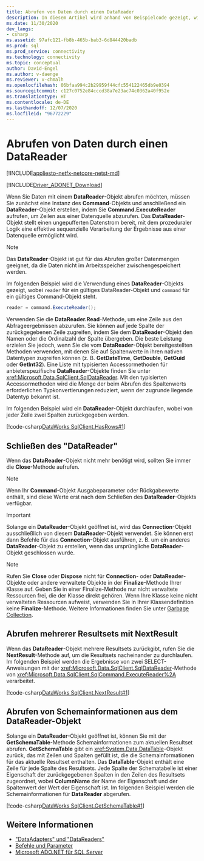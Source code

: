 ```yaml
---
title: Abrufen von Daten durch einen DataReader
description: In diesem Artikel wird anhand von Beispielcode gezeigt, wie Sie Daten in ADO.NET mit einem DataReader-Objekt abrufen. DataReader bietet einen ungepufferten Datenstrom.
ms.date: 11/30/2020
dev_langs:
- csharp
ms.assetid: 97afc121-fb8b-465b-bab3-6d844420badb
ms.prod: sql
ms.prod_service: connectivity
ms.technology: connectivity
ms.topic: conceptual
author: David-Engel
ms.author: v-daenge
ms.reviewer: v-chmalh
ms.openlocfilehash: 06bfaa994c2b29959f44cfc554122465db9e0394
ms.sourcegitcommit: c127c0752e84cccd38a7e23ac74c0362a40f952e
ms.translationtype: HT
ms.contentlocale: de-DE
ms.lasthandoff: 12/07/2020
ms.locfileid: "96772229"
---
```

# <a name="retrieve-data-by-a-datareader"></a>Abrufen von Daten durch einen DataReader

[!INCLUDE[appliesto-netfx-netcore-netst-md](../../includes/appliesto-netfx-netcore-netst-md.md)]

[!INCLUDE[Driver_ADONET_Download](../../includes/driver_adonet_download.md)]

Wenn Sie Daten mit einem **DataReader**-Objekt abrufen möchten, müssen Sie zunächst eine Instanz des **Command**-Objekts und anschließend ein **DataReader**-Objekt erstellen, indem Sie **Command.ExecuteReader** aufrufen, um Zeilen aus einer Datenquelle abzurufen. Das **DataReader**-Objekt stellt einen ungepufferten Datenstrom bereit, mit dem prozeduraler Logik eine effektive sequenzielle Verarbeitung der Ergebnisse aus einer Datenquelle ermöglicht wird.

> [!NOTE]
> Das **DataReader**-Objekt ist gut für das Abrufen großer Datenmengen geeignet, da die Daten nicht im Arbeitsspeicher zwischengespeichert werden.

Im folgenden Beispiel wird die Verwendung eines **DataReader**-Objekts gezeigt, wobei `reader` für ein gültiges DataReader-Objekt und `command` für ein gültiges Command-Objekt steht.  

```csharp
reader = command.ExecuteReader();  
```

Verwenden Sie die **DataReader.Read**-Methode, um eine Zeile aus den Abfrageergebnissen abzurufen. Sie können auf jede Spalte der zurückgegebenen Zeile zugreifen, indem Sie dem **DataReader**-Objekt den Namen oder die Ordinalzahl der Spalte übergeben. Die beste Leistung erzielen Sie jedoch, wenn Sie die vom **DataReader**-Objekt bereitgestellten Methoden verwenden, mit denen Sie auf Spaltenwerte in ihren nativen Datentypen zugreifen können (z. B. **GetDateTime**, **GetDouble**, **GetGuid** oder **GetInt32**). Eine Liste mit typisierten Accessormethoden für anbieterspezifische **DataReader**-Objekte finden Sie unter <xref:Microsoft.Data.SqlClient.SqlDataReader>. Mit den typisierten Accessormethoden wird die Menge der beim Abrufen des Spaltenwerts erforderlichen Typkonvertierungen reduziert, wenn der zugrunde liegende Datentyp bekannt ist.  

Im folgenden Beispiel wird ein **DataReader**-Objekt durchlaufen, wobei von jeder Zeile zwei Spalten zurückgegeben werden.  

[!code-csharp[DataWorks SqlClient.HasRows#1](~/../sqlclient/doc/samples/SqlDataReader_HasRows.cs#1)]

## <a name="closing-the-datareader"></a>Schließen des "DataReader"  

Wenn das **DataReader**-Objekt nicht mehr benötigt wird, sollten Sie immer die **Close**-Methode aufrufen.

> [!NOTE]
> Wenn Ihr **Command**-Objekt Ausgabeparameter oder Rückgabewerte enthält, sind diese Werte erst nach dem Schließen des **DataReader**-Objekts verfügbar.  

> [!IMPORTANT]
> Solange ein **DataReader**-Objekt geöffnet ist, wird das **Connection**-Objekt ausschließlich von diesem **DataReader**-Objekt verwendet. Sie können erst dann Befehle für das **Connection**-Objekt ausführen, z. B. um ein anderes **DataReader**-Objekt zu erstellen, wenn das ursprüngliche **DataReader**-Objekt geschlossen wurde.  

> [!NOTE]
> Rufen Sie **Close** oder **Dispose** nicht für **Connection**- oder **DataReader**-Objekte oder andere verwaltete Objekte in der **Finalize**-Methode Ihrer Klasse auf. Geben Sie in einer Finalize-Methode nur nicht verwaltete Ressourcen frei, die der Klasse direkt gehören. Wenn Ihre Klasse keine nicht verwalteten Ressourcen aufweist, verwenden Sie in Ihrer Klassendefinition keine **Finalize**-Methode. Weitere Informationen finden Sie unter [Garbage Collection](/dotnet/standard/garbage-collection/index.md).
 
## <a name="retrieve-multiple-result-sets-using-nextresult"></a>Abrufen mehrerer Resultsets mit NextResult

Wenn das **DataReader**-Objekt mehrere Resultsets zurückgibt, rufen Sie die **NextResult**-Methode auf, um die Resultsets nacheinander zu durchlaufen. Im folgenden Beispiel werden die Ergebnisse von zwei SELECT-Anweisungen mit der <xref:Microsoft.Data.SqlClient.SqlDataReader>-Methode von <xref:Microsoft.Data.SqlClient.SqlCommand.ExecuteReader%2A> verarbeitet.  

[!code-csharp[DataWorks SqlClient.NextResult#1](~/../sqlclient/doc/samples/SqlDataReader_NextResult.cs#1)]

## <a name="get-schema-information-from-the-datareader"></a>Abrufen von Schemainformationen aus dem DataReader-Objekt  

Solange ein **DataReader**-Objekt geöffnet ist, können Sie mit der **GetSchemaTable**-Methode Schemainformationen zum aktuellen Resultset abrufen. **GetSchemaTable** gibt ein <xref:System.Data.DataTable>-Objekt zurück, das mit Zeilen und Spalten gefüllt ist, die die Schemainformationen für das aktuelle Resultset enthalten. Das **DataTable**-Objekt enthält eine Zeile für jede Spalte des Resultsets. Jede Spalte der Schematabelle ist einer Eigenschaft der zurückgegebenen Spalten in den Zeilen des Resultsets zugeordnet, wobei **ColumnName** der Name der Eigenschaft und der Spaltenwert der Wert der Eigenschaft ist. Im folgenden Beispiel werden die Schemainformationen für **DataReader** abgerufen.  

[!code-csharp[DataWorks SqlClient.GetSchemaTable#1](~/../sqlclient/doc/samples/SqlDataReader_GetSchemaTable.cs#1)]

## <a name="see-also"></a>Weitere Informationen

- ["DataAdapters" und "DataReaders"](dataadapters-datareaders.md)
- [Befehle und Parameter](commands-parameters.md)
- [Microsoft ADO.NET für SQL Server](microsoft-ado-net-sql-server.md)
